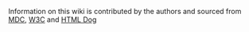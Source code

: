 Information on this wiki is contributed by the authors and sourced from <a href="http://developer.mozilla.com">MDC</a>, <a href="http://w3.orf">W3C</a> and <a href="http://htmldog.com">HTML Dog</a>